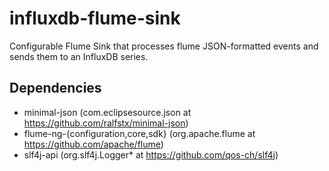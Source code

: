 # influxdb-flume-sink
Configurable Flume Sink that processes flume JSON-formatted events and sends them to an InfluxDB series.

## Dependencies
* minimal-json (com.eclipsesource.json at https://github.com/ralfstx/minimal-json)
* flume-ng-{configuration,core,sdk} (org.apache.flume at https://github.com/apache/flume)
* slf4j-api (org.slf4j.Logger* at https://github.com/qos-ch/slf4j)
